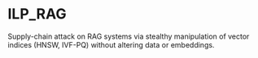 # ILP_RAG
Supply-chain attack on RAG systems via stealthy manipulation of vector indices (HNSW, IVF-PQ) without altering data or embeddings.
